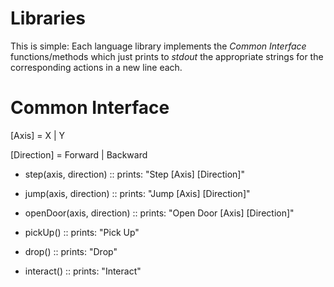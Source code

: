# Libraries

This is simple: Each language library implements the *Common Interface*
functions/methods which just prints to *stdout* the appropriate strings for the
corresponding actions in a new line each.


# Common Interface

[Axis] = X | Y

[Direction] = Forward | Backward



- step(axis, direction) ::
    prints: "Step [Axis] [Direction]"

- jump(axis, direction) ::
    prints: "Jump [Axis] [Direction]"

- openDoor(axis, direction) ::
    prints: "Open Door [Axis] [Direction]"

- pickUp() ::
    prints: "Pick Up"

- drop() ::
    prints: "Drop"

- interact() ::
    prints: "Interact"
